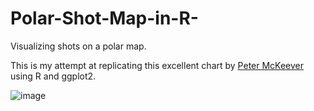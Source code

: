 # Polar-Shot-Map-in-R-

Visualizing shots on a polar map.

This is my attempt at replicating this excellent chart by [Peter McKeever](https://twitter.com/petermckeever) using R and ggplot2.

![image](https://user-images.githubusercontent.com/87293901/153914997-5ae872b7-f30d-4e4b-8088-f79ac72f7e10.png)
